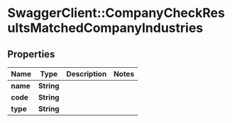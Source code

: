 # SwaggerClient::CompanyCheckResultsMatchedCompanyIndustries

## Properties
Name | Type | Description | Notes
------------ | ------------- | ------------- | -------------
**name** | **String** |  | 
**code** | **String** |  | 
**type** | **String** |  | 



